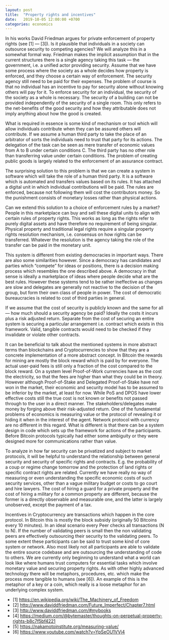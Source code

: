 ```yaml
---
layout: post
title:  "Property rights and incentives"
date:   2019-10-05 12:00:00 +0700
categories: economics
---
```


In his works David Friedman argues for private enforcement of property rights (see [1] — [3]). Is it plausible that individuals in a society can outsource security to competing agencies? We will analyze this in a somewhat formal way. Friedman makes the implicit assumption that in the current structures there is a single agency taking this task — the government, i.e. a unified actor providing security. Assume that we have some process where the society as a whole decides how property is enforced, and they choose a certain way of enforcement. The security agency still need to be paid for their expenses. The problem of course is that no individual has an incentive to pay for security alone without knowing others will pay for it. To enforce security for an individual, the security of the society as a whole is necessary. The security of a building can not be provided independently of the security of a single room. This only refers to the net-benefits of the good security and how they attributable does not imply anything about how the good is created.

What is required in essence is some kind of mechanism or tool which will allow individuals contribute when they can be assured others will contribute. If we assume a human third party to take the place of an arbitrator of sorts the individuals need to trust that party for its actions. The delegation of the task can be seen as mere transfer of economic values from A to B under certain conditions C. The third party has no other role than transferring value under certain conditions. The problem of creating public goods is largely related to the enforcement of an assurance contract.

The surprising solution to this problem is that we can create a system in software which will take the role of a human third party. It is a software which is automated and transfers values based on its rules. It has attached a digital unit in which individual contributions will be paid. The rules are enforced, because not following them will cost the contributors money. So the punishment consists of monetary losses rather than physical actions.

Can we extend this solution to a choice of enforcement rules by a market? People in this marketplace can buy and sell these digital units to align with certain rules of property rights. This works as long as the rights refer to purely digital assets and have therefore no requirement of being singular. Physical property and traditional legal rights require a singular property rights resolution mechanism, i.e. consensus on how rights can be transferred. Whatever the resolution is the agency taking the role of the transfer can be paid in the monetary unit.

This system is different from existing democracies in important ways. There are also some similarities however. Since a democracy has candidates and parties which “compete” for ideas or positions, there is a decision making process which resembles the one described above. A democracy in that sense is ideally a marketplace of ideas where people decide what are the best rules. However these systems tend to be rather ineffective as changes are slow and delegates are generally not reactive to the decision of the group, but form their own class of people in power. The cost of democratic bureaucracies is related to cost of third parties in general.

If we assume that the cost of security is publicly known and the same for all — how much should a security agency be paid? Ideally the costs it incurs plus a risk adjusted return. Separate from the cost of securing an entire system is securing a particular arrangement i.e. contract which exists in this framework. Valid, tangible contracts would need to be checked if they invalidate or violate other contracts.

It can be beneficial to talk about the mentioned systems in more abstract terms than blockchains and Cryptocurrencies to show that they are a concrete implementation of a more abstract concept. In Bitcoin the rewards for mining are mostly the block reward which is paid by for everyone. The actual user-paid fees is still only a fraction of the cost compared to the block reward. On a system level Proof-of-Work currencies have as the cost the electricity, so that the fees are higher than what they could be in theory. However although Proof-of-Stake and Delegated Proof-of-Stake have not won in the market, their economic and security model has to be assumed to be inferior by the market, at least for now. While PoS and DPOS have lower effective costs still the true cost is not known or benefits not passed through to the user in a direct manner. The stakeholders/delegates make money by forging above their risk-adjusted return. One of the fundamental problems of economics is measuring value or the protocol of revealing it or hiding it when in the interest of the agent. Network protocol with currency are no different in this regard. What is different is that there can be a system design in code which sets up the framework for actions of the participants. Before Bitcoin protocols typically had either some ambiguity or they were designed more for communications rather than value.

To analyze in how far security can be privatized and subject to market protocols, it will be helpful to understand the relationship between general security and security of specific rights and contracts. E.g. the probability of a coup or regime change tomorrow and the protection of land rights or specific contract rights are related. Currently we have really no way of measuring or even understanding the specific economic costs of such security services, other than a vague military budget or costs to go court and hire lawyers. The cost of hiring a guard for a private property and the cost of hiring a military for a common property are different, because the former is a directly observable and measurable one, and the latter is largely unobserved, except the payment of a tax.

Incentives in Cryptocurrency are transactions which happen in the core protocol. In Bitcoin this is mostly the block subsidy (originally 50 Bitcoins every 10 minutes). In an ideal scenario every Peer checks all transactions (N to N). If the number of validating peers is small then the non validating peers are effectively outsourcing their security to the validating peers. To some extent these participants can be said to trust some kind of core system or network. Also most likely not all participants are able to validate the entire source codebase and are outsourcing the understanding of code to others. We are currently only beginning to understand what a world can look like where humans trust computers for essential tasks which involve monetary value and securing property rights. As with other highly advanced technology there will be metaphors, procedures, etc. which make the process more tangible to humans (see [6]). An example of this is the metaphor of a key or a coin, which really is a loose metaphor for an underlying complex system.

* [1] https://en.wikipedia.org/wiki/The_Machinery_of_Freedom
* [2] http://www.daviddfriedman.com/Future_Imperfect/Chapter7.html
* [3] http://www.daviddfriedman.com/#mybooks
* [4] https://medium.com/@bytemaster/thoughts-on-perpetual-property-rights-b8c7f5bf4221
* [5] https://nakamotoinstitute.org/measuring-value/
* [6] https://www.youtube.com/watch?v=YpSeOU1VVj4